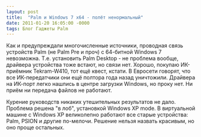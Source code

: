```yaml
---
layout: post
title:  "Palm и Windows 7 x64 - полёт ненормальный"
date: 2011-01-20 16:05:00 -0000
tags: Блог Гаджеты Palm
---
```


Как и предупреждали многочисленные источники, проводная связь устройств Palm (не Palm Pre и проч) с 64-битной Windows 7 невозможна. Т.е. установить Palm Desktop - не проблема вообще, драйвера устройства тоже встают, но связи нет. Хорошо, покупаю ИК-приёмник Tekram-W410, тот ещё квест, кстати. В Евросети говорят, что все ИК-передатчики они ещё полтора года назад уничтожили. Драйвера на ИК-порт легко нашлись в центре загрузки Windows, но проку нет. Ни приём ни передача файлов не работают. 

Курение руководств никаких утешительных результатов не дало. Проблема решена "в лоб", установкой Windows XP mode. В виртуальной машине с Windows XP великолепно работают все старые устройства: Palm, PSION и другие по-мелочи. Решение нельзя назвать красивым, но оно проще остальных.